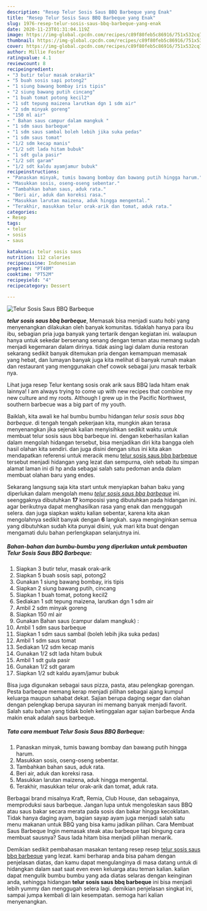 ```yaml
---
description: "Resep Telur Sosis Saus BBQ Barbeque yang Enak"
title: "Resep Telur Sosis Saus BBQ Barbeque yang Enak"
slug: 1976-resep-telur-sosis-saus-bbq-barbeque-yang-enak
date: 2020-11-23T01:31:04.119Z
image: https://img-global.cpcdn.com/recipes/c89f80feb5c86916/751x532cq70/telur-sosis-saus-bbq-barbeque-foto-resep-utama.jpg
thumbnail: https://img-global.cpcdn.com/recipes/c89f80feb5c86916/751x532cq70/telur-sosis-saus-bbq-barbeque-foto-resep-utama.jpg
cover: https://img-global.cpcdn.com/recipes/c89f80feb5c86916/751x532cq70/telur-sosis-saus-bbq-barbeque-foto-resep-utama.jpg
author: Millie Foster
ratingvalue: 4.1
reviewcount: 8
recipeingredient:
- "3 butir telur masak orakarik"
- "5 buah sosis sapi potong2"
- "1 siung bawang bombay iris tipis"
- "2 siung bawang putih cincang"
- "1 buah tomat potong kecil2"
- "1 sdt tepung maizena larutkan dgn 1 sdm air"
- "2 sdm minyak goreng"
- "150 ml air"
- " Bahan saus campur dalam mangkuk "
- "1 sdm saus barbeque"
- "1 sdm saus sambal boleh lebih jika suka pedas"
- "1 sdm saus tomat"
- "1/2 sdm kecap manis"
- "1/2 sdt lada hitam bubuk"
- "1 sdt gula pasir"
- "1/2 sdt garam"
- "1/2 sdt kaldu ayamjamur bubuk"
recipeinstructions:
- "Panaskan minyak, tumis bawang bombay dan bawang putih hingga harum."
- "Masukkan sosis, oseng-oseng sebentar."
- "Tambahkan bahan saus, aduk rata."
- "Beri air, aduk dan koreksi rasa."
- "Masukkan larutan maizena, aduk hingga mengental."
- "Terakhir, masukkan telur orak-arik dan tomat, aduk rata."
categories:
- Resep
tags:
- telur
- sosis
- saus

katakunci: telur sosis saus 
nutrition: 112 calories
recipecuisine: Indonesian
preptime: "PT40M"
cooktime: "PT52M"
recipeyield: "4"
recipecategory: Dessert

---
```



![Telur Sosis Saus BBQ Barbeque](https://img-global.cpcdn.com/recipes/c89f80feb5c86916/751x532cq70/telur-sosis-saus-bbq-barbeque-foto-resep-utama.jpg)

<b><i>telur sosis saus bbq barbeque</i></b>, Memasak bisa menjadi suatu hobi yang menyenangkan dilakukan oleh banyak komunitas. tidaklah hanya para ibu ibu, sebagian pria juga banyak yang tertarik dengan kegiatan ini. walaupun hanya untuk sekedar bersenang senang dengan teman atau memang sudah menjadi kegemaran dalam dirinya. tidak asing lagi dalam dunia restoran sekarang sedikit banyak ditemukan pria dengan kemampuan memasak yang hebat, dan lumayan banyak juga kita melihat di banyak rumah makan dan restaurant yang menggunakan chef cowok sebagai juru masak terbaik nya.

Lihat juga resep Telur kentang sosis orak arik saus BBQ lada hitam enak lainnya! I am always trying to come up with new recipes that combine my new culture and my roots. Although I grew up in the Pacific Northwest, southern barbecue was a big part of my youth.

Baiklah, kita awali ke hal bumbu bumbu hidangan <i>telur sosis saus bbq barbeque</i>. di tengah tengah pekerjaan kita, mungkin akan terasa menyenangkan jika sejenak kalian menyisihkan sedikit waktu untuk membuat telur sosis saus bbq barbeque ini. dengan keberhasilan kalian dalam mengolah hidangan tersebut, bisa menjadikan diri kita bangga oleh hasil olahan kita sendiri. dan juga disini dengan situs ini kita akan mendapatkan referensi untuk meracik menu <u>telur sosis saus bbq barbeque</u> tersebut menjadi hidangan yang lezat dan sempurna, oleh sebab itu simpan alamat laman ini di hp anda sebagai salah satu pedoman anda dalam membuat olahan baru yang endes.


Sekarang langsung saja kita start untuk menyiapkan bahan baku yang diperlukan dalam mengolah menu <u><i>telur sosis saus bbq barbeque</i></u> ini. seenggaknya dibutuhkan <b>17</b> komposisi yang dibutuhkan pada hidangan ini. agar berikutnya dapat menghasilkan rasa yang enak dan menggugah selera. dan juga siapkan waktu kalian sebentar, karena kita akan mengolahnya sedikit banyak dengan <b>6</b> langkah. saya menginginkan semua yang dibutuhkan sudah kita punyai disini, yuk mari kita buat dengan mengamati dulu bahan perlengkapan selanjutnya ini.

<!--inarticleads1-->

##### Bahan-bahan dan bumbu-bumbu yang diperlukan untuk pembuatan Telur Sosis Saus BBQ Barbeque:

1. Siapkan 3 butir telur, masak orak-arik
1. Siapkan 5 buah sosis sapi, potong2
1. Gunakan 1 siung bawang bombay, iris tipis
1. Siapkan 2 siung bawang putih, cincang
1. Siapkan 1 buah tomat, potong kecil2
1. Sediakan 1 sdt tepung maizena, larutkan dgn 1 sdm air
1. Ambil 2 sdm minyak goreng
1. Siapkan 150 ml air
1. Gunakan  Bahan saus (campur dalam mangkuk) :
1. Ambil 1 sdm saus barbeque
1. Siapkan 1 sdm saus sambal (boleh lebih jika suka pedas)
1. Ambil 1 sdm saus tomat
1. Sediakan 1/2 sdm kecap manis
1. Gunakan 1/2 sdt lada hitam bubuk
1. Ambil 1 sdt gula pasir
1. Gunakan 1/2 sdt garam
1. Siapkan 1/2 sdt kaldu ayam/jamur bubuk


Bisa juga digunakan sebagai saus pizza, pasta, atau pelengkap gorengan. Pesta barbeque memang kerap menjadi pilihan sebagai ajang kumpul keluarga maupun sahabat dekat. Sajian berupa daging segar dan olahan dengan pelengkap berupa sayuran ini memang banyak menjadi favorit. Salah satu bahan yang tidak boleh ketinggalan agar sajian barbeque Anda makin enak adalah saus barbeque. 

<!--inarticleads2-->

##### Tata cara membuat Telur Sosis Saus BBQ Barbeque:

1. Panaskan minyak, tumis bawang bombay dan bawang putih hingga harum.
1. Masukkan sosis, oseng-oseng sebentar.
1. Tambahkan bahan saus, aduk rata.
1. Beri air, aduk dan koreksi rasa.
1. Masukkan larutan maizena, aduk hingga mengental.
1. Terakhir, masukkan telur orak-arik dan tomat, aduk rata.


Berbagai brand misalnya Kraft, Remia, Club House, dan sebagainya, memproduksi saus barbeque. Jangan lupa untuk mengoleskan saus BBQ atau saus bakar secara merata pada sosis dan bakar hingga kecoklatan. Tidak hanya daging ayam, bagian sayap ayam juga menjadi salah satu menu makanan untuk BBQ yang bisa kamu jadikan pilihan. Cara Membuat Saus Barbeque Ingin memasak steak atau barbeque tapi bingung cara membuat sausnya? Saus lada hitam bisa menjadi pilihan menarik. 

Demikian sedikit pembahasan masakan tentang resep resep <u>telur sosis saus bbq barbeque</u> yang lezat. kami berharap anda bisa paham dengan penjelasan diatas, dan kamu dapat mengulanginya di masa datang untuk di hidangkan dalam saat saat even even keluarga atau teman kalian. kalian dapat mengulik bumbu bumbu yang ada diatas selaras dengan keinginan anda, sehingga hidangan <b>telur sosis saus bbq barbeque</b> ini bisa menjadi lebih yummy dan menggugah selera lagi. demikian penjelasan singkat ini, sampai jumpa kembali di lain kesempatan. semoga hari kalian menyenangkan.
